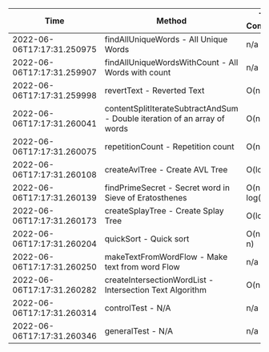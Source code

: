 | Time | Method | Time Complexity | Space Complexity | Repetitions | Java Duration | Kotlin Duration | Machine |
|---|---|---|---|---|---|---|---|
| 2022-06-06T17:17:31.250975 | findAllUniqueWords - All Unique Words | n/a | n/a | 10000 | 2245 | 2356 | Prototype |
| 2022-06-06T17:17:31.259907 | findAllUniqueWordsWithCount - All Words with count | n/a | n/a | 10000 | 1399 | 2050 | Prototype |
| 2022-06-06T17:17:31.259998 | revertText - Reverted Text | O(n) | O(1) | 10000 | 427 | 341 | Prototype |
| 2022-06-06T17:17:31.260041 | contentSplitIterateSubtractAndSum - Double iteration of an array of words | O(n^2) | O(1) | 10000 | 529 | 1900 | Prototype |
| 2022-06-06T17:17:31.260075 | repetitionCount - Repetition count | O(n^2) | O(n) | 10000 | 2435 | 1854 | Prototype |
| 2022-06-06T17:17:31.260108 | createAvlTree - Create AVL Tree | O(log n) | O(n) | 10000 | 232 | 244 | Prototype |
| 2022-06-06T17:17:31.260139 | findPrimeSecret - Secret word in Sieve of Eratosthenes | O(n * log(log n)) | O(n) | 10000 | 554 | 438 | Prototype |
| 2022-06-06T17:17:31.260173 | createSplayTree - Create Splay Tree | O(log n) | O(n) | 10000 | 468 | 582 | Prototype |
| 2022-06-06T17:17:31.260204 | quickSort - Quick sort | O(n * log n) | O(log n) | 10000 | 2131 | 3131 | Prototype |
| 2022-06-06T17:17:31.260250 | makeTextFromWordFlow - Make text from word Flow | n/a | n/a | 10000 | 706 | 687 | Prototype |
| 2022-06-06T17:17:31.260282 | createIntersectionWordList - Intersection Text Algorithm | O(n) | O(n) | 10000 | 285 | 827 | Prototype |
| 2022-06-06T17:17:31.260314 | controlTest - N/A | n/a | n/a | 10000 | 752 | 726 | Prototype |
| 2022-06-06T17:17:31.260346 | generalTest - N/A | n/a | n/a | 10000 | 194 | 169 | Prototype |
